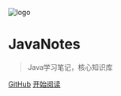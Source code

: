 ![logo](https://docsify.js.org/_media/icon.svg)

# JavaNotes

> Java学习笔记，核心知识库

[GitHub](https://whgx.github.io/JavaNotes/)
[开始阅读](README.md)

